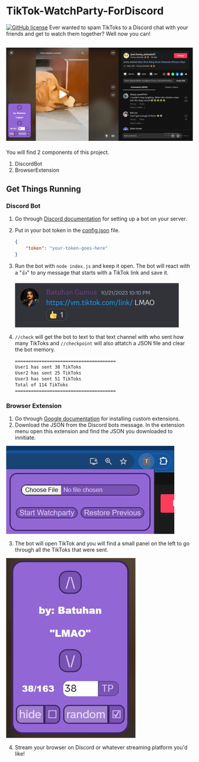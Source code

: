 # TikTok-WatchParty-ForDiscord
[![GitHub license](https://img.shields.io/github/license/Naereen/StrapDown.js.svg)](/LICENSE)
Ever wanted to spam TikToks to a Discord chat with your friends and get to watch them together? Well now you can!

 ![Discord Reaction](/docs/watch.JPG)
----



You will find 2 components of this project.
1) DiscordBot
2) BrowserExtension

## Get Things Running
### Discord Bot
1) Go through [Discord documentation](https://discord.com/developers/docs/quick-start/getting-started) for setting up a bot on your server.
2) Put in your bot token in the [config.json](/DiscordBot/config.json) file.
    ```json
    {
        "token": "your-token-goes-here"
    }
    ```
3) Run the bot with `node index.js` and keep it open. The bot will react with a "👍" to any message that starts with a TikTok link and save it.
   
    ![Discord Reaction](/docs/discordMsg.JPG)

5) `//check` will get the bot to text to that text channel with who sent how many TikToks and `//checkpoint` will also attatch a JSON file and clear the bot memory.
    ```
    ======================================
    User1 has sent 38 TikToks
    User2 has sent 25 TikToks
    User3 has sent 51 TikToks
    Total of 114 TikToks
    ======================================
    ```

### Browser Extension
1) Go through [Google documentation](https://developer.chrome.com/docs/extensions/get-started/tutorial/hello-world#load-unpacked) for installing custom extensions.
2) Download the JSON from the Discord bots message. In the extension menu open this extension and find the JSON you downloaded to innitiate.

 ![Discord Reaction](/docs/preInit.JPG)

3) The bot will open TikTok and you will find a small panel on the left to go through all the TikToks that were sent.

 ![Discord Reaction](/docs/panel.JPG)
 
4)  Stream your browser on Discord or whatever streaming platform you'd like!
